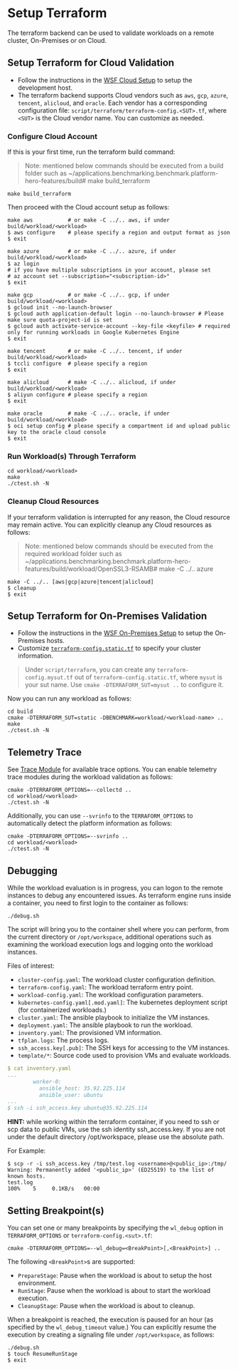 # Setup Terraform

The terraform backend can be used to validate workloads on a remote cluster, On-Premises or on Cloud. 

## Setup Terraform for Cloud Validation

- Follow the instructions in the [WSF Cloud Setup][WSF Cloud Setup] to setup the development host.  
- The terraform backend supports Cloud vendors such as `aws`, `gcp`, `azure`, `tencent`, `alicloud`, and `oracle`. Each vendor has a corresponding configuration file: `script/terraform/terraform-config.<SUT>.tf`, where `<SUT>` is the Cloud vendor name. You can customize as needed.  

### Configure Cloud Account

If this is your first time, run the terraform build command:   

> Note: mentioned below commands should be executed from a build folder such as ~/applications.benchmarking.benchmark.platform-hero-features/build# make build_terraform

```
make build_terraform
```

Then proceed with the Cloud account setup as follows:

```shell
make aws           # or make -C ../.. aws, if under build/workload/<workload>
$ aws configure    # please specify a region and output format as json
$ exit
```

```shell
make azure         # or make -C ../.. azure, if under build/workload/<workload>
$ az login
# if you have multiple subscriptions in your account, please set
# az account set --subscription="<subscription-id>"
$ exit
```

```shell
make gcp           # or make -C ../.. gcp, if under build/workload/<workload>
$ gcloud init --no-launch-browser
$ gcloud auth application-default login --no-launch-browser # Please make sure quota-project-id is set
$ gcloud auth activate-service-account --key-file <keyfile> # required only for running workloads in Google Kubernetes Engine
$ exit
```

```shell
make tencent       # or make -C ../.. tencent, if under build/workload/<workload>
$ tccli configure  # please specify a region
$ exit
```

```shell
make alicloud      # make -C ../.. alicloud, if under build/workload/<workload>
$ aliyun configure # please specify a region
$ exit
```

```shell
make oracle        # make -C ../.. oracle, if under build/workload/<workload>
$ oci setup config # please specify a compartment id and upload public key to the oracle cloud console 
$ exit
```

### Run Workload(s) Through Terraform

```shell
cd workload/<workload>
make
./ctest.sh -N
```

### Cleanup Cloud Resources

If your terraform validation is interrupted for any reason, the Cloud resource may remain active. You can explicitly cleanup any Cloud resources as follows:

> Note: mentioned below commands should be executed from the required workload folder such as ~/applications.benchmarking.benchmark.platform-hero-features/build/workload/OpenSSL3-RSAMB# make -C ../.. azure

```shell
make -C ../.. [aws|gcp|azure|tencent|alicloud]
$ cleanup
$ exit
```

## Setup Terraform for On-Premises Validation

- Follow the instructions in the [WSF On-Premises Setup][WSF On-Premises Setup] to setup the On-Premises hosts.   
- Customize [`terraform-config.static.tf`][terraform-config.static.tf] to specify your cluster information.  

> Under `script/terraform`, you can create any `terraform-config.mysut.tf` out of `terraform-config.static.tf`, where `mysut` is your sut name. Use `cmake -DTERRAFORM_SUT=mysut ..` to configure it.  

Now you can run any workload as follows:    

```shell
cd build
cmake -DTERRAFORM_SUT=static -DBENCHMARK=workload/<workload-name> ..
make
./ctest.sh -N
```

## Telemetry Trace

See [Trace Module][Trace Module] for available trace options. You can enable telemetry trace modules during the workload validation as follows:  

```shell
cmake -DTERRAFORM_OPTIONS=--collectd ..
cd workload/<workload>
./ctest.sh -N
```

Additionally, you can use `--svrinfo` to the `TERRAFORM_OPTIONS` to
automatically detect the platform information as follows:

```shell
cmake -DTERRAFORM_OPTIONS=--svrinfo ..
cd workload/<workload>
./ctest.sh -N
```

## Debugging

While the workload evaluation is in progress, you can logon to the remote instances to debug any encountered issues. As terraform engine runs inside a container, you need to first login to the container as follows:

```
./debug.sh
```

The script will bring you to the container shell where you can perform, from the current directory or `/opt/workspace`, additional operations such as examining the workload execution logs and logging onto the workload instances.

Files of interest:
- `cluster-config.yaml`: The workload cluster configuration definition.
- `terraform-config.yaml`: The workload terraform entry point.
- `workload-config.yaml`: The workload configuration parameters.
- `kubernetes-config.yaml[.mod.yaml]`: The kubernetes deployment script (for containerized workloads.)
- `cluster.yaml`: The ansible playbook to initialize the VM instances.
- `deployment.yaml`: The ansible playbook to run the workload.
- `inventory.yaml`: The provisioned VM information.
- `tfplan.logs`: The process logs.
- `ssh_access.key[.pub]`: The SSH keys for accessing to the VM instances.
- `template/*`: Source code used to provision VMs and evaluate workloads.

```yaml
$ cat inventory.yaml
...
        worker-0:
          ansible_host: 35.92.225.114
          ansible_user: ubuntu
...
$ ssh -i ssh_access.key ubuntu@35.92.225.114
```

**HINT:** while working within the terraform container, if you need to ssh or scp data to public VMs, use the ssh identity ssh_access.key. If you are not under the default directory /opt/workspace, please use the absolute path.

For Example:
```
$ scp -r -i ssh_access.key /tmp/test.log <username>@<public_ip>:/tmp/
Warning: Permanently added '<public_ip>' (ED25519) to the list of known hosts.
test.log                                                                                                                                                                                                                                                    100%    5     0.1KB/s   00:00
```

## Setting Breakpoint(s)

You can set one or many breakpoints by specifying the `wl_debug` option in `TERRAFORM_OPTIONS` or `terraform-config.<sut>.tf`:  

```
cmake -DTERRAFORM_OPTIONS=--wl_debug=<BreakPoint>[,<BreakPoint>] ..
```

The following `<BreakPoint>`s are supported:  
- `PrepareStage`: Pause when the workload is about to setup the host environment.  
- `RunStage`: Pause when the workload is about to start the workload execution. 
- `CleanupStage`: Pause when the workload is about to cleanup.  

When a breakpoint is reached, the execution is paused for an hour (as specified by the `wl_debug_timeout` value.) You can explicitly resume the execution by creating a signaling file under `/opt/workspace`, as follows:    

```shell
./debug.sh
$ touch ResumeRunStage
$ exit
```


[WSF Cloud Setup]: setup-wsf.md#cloud-development-setup
[WSF On-Premises Setup]: setup-wsf.md#on-premises-development-setup
[terraform-config.static.tf]: ../../../script/terraform/terraform-config.static.tf
[WSF KVM Setup]: setup-wsf.md#kvm-development-setup
[Trace Module]: ../executing-workload/terraform-options.md#trace-module-parameters

